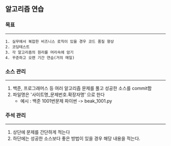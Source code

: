 ## 알고리즘 연습

### 목표
- - -
```
1. 실무에서 복잡한 비즈니스 로직이 있을 경우 코드 품질 향상
2. 코딩테스트
3. 각 알고리즘의 원리를 머리속에 암기
4. 꾸준하고 오랜 기간 연습(거의 매일)
```

### 소스 관리
- - -
1. 백준, 프로그래머스 등 여러 알고리즘 문제를 풀고 성공한 소스를 commit함
2. 파일명은 '사이트명_문제번호.확장자명' 으로 한다
    * 예시 : 백준 1001번문제 파이썬 -> beak_1001.py


### 주석 관리
- - -
1. 상단에 문제를 간단하게 적는다
2. 하단에는 성공한 소스보다 좋은 방법이 있을 경우 해당 내용을 적는다.
